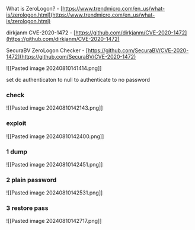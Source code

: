 What is ZeroLogon? - [https://www.trendmicro.com/en_us/what-is/zerologon.html](https://www.trendmicro.com/en_us/what-is/zerologon.html)

dirkjanm CVE-2020-1472 - [https://github.com/dirkjanm/CVE-2020-1472](https://github.com/dirkjanm/CVE-2020-1472)

SecuraBV ZeroLogon Checker - [https://github.com/SecuraBV/CVE-2020-1472](https://github.com/SecuraBV/CVE-2020-1472)


![[Pasted image 20240810141414.png]]

set dc authenticaton to null to authenticate to no password
### check
![[Pasted image 20240810142143.png]]

### exploit
![[Pasted image 20240810142400.png]]

### 1 dump
![[Pasted image 20240810142451.png]]

### 2 plain password
![[Pasted image 20240810142531.png]]


### 3 restore pass

![[Pasted image 20240810142717.png]]
